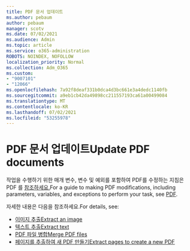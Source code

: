```yaml
---
title: PDF 문서 업데이트
ms.author: pebaum
author: pebaum
manager: scotv
ms.date: 07/02/2021
ms.audience: Admin
ms.topic: article
ms.service: o365-administration
ROBOTS: NOINDEX, NOFOLLOW
localization_priority: Normal
ms.collection: Adm_O365
ms.custom:
- "9007101"
- "12066"
ms.openlocfilehash: 7a92f8deaf331b0dca4d3bc661e3a4dedc1140fb
ms.sourcegitcommit: a9eb1cb42da49898cc211557193ca61a00499084
ms.translationtype: MT
ms.contentlocale: ko-KR
ms.lasthandoff: 07/02/2021
ms.locfileid: "53255978"
---
```

# <a name="update-pdf-documents"></a><span data-ttu-id="a812b-102">PDF 문서 업데이트</span><span class="sxs-lookup"><span data-stu-id="a812b-102">Update PDF documents</span></span>

<span data-ttu-id="a812b-103">작업을 수행하기 위한 매개 변수, 변수 및 예외를 포함하여 PDF를 수정하는 지침은 PDF 를 [참조하세요.](/power-automate/desktop-flows/actions-reference/pdf)</span><span class="sxs-lookup"><span data-stu-id="a812b-103">For a guide to making PDF modifications, including parameters, variables, and exceptions to perform your task, see [PDF](/power-automate/desktop-flows/actions-reference/pdf).</span></span>

<span data-ttu-id="a812b-104">자세한 내용은 다음을 참조하세요.</span><span class="sxs-lookup"><span data-stu-id="a812b-104">For details, see:</span></span>

- [<span data-ttu-id="a812b-105">이미지 추출</span><span class="sxs-lookup"><span data-stu-id="a812b-105">Extract an image</span></span>](/power-automate/desktop-flows/actions-reference/pdf#pdf-actions)
- [<span data-ttu-id="a812b-106">텍스트 추출</span><span class="sxs-lookup"><span data-stu-id="a812b-106">Extract text</span></span>](/power-automate/desktop-flows/actions-reference/pdf#extracttextfrompdfaction)
- [<span data-ttu-id="a812b-107">PDF 파일 병합</span><span class="sxs-lookup"><span data-stu-id="a812b-107">Merge PDF files</span></span>](/power-automate/desktop-flows/actions-reference/pdf#mergefiles)
- [<span data-ttu-id="a812b-108">페이지를 추출하여 새 PDF 만들기</span><span class="sxs-lookup"><span data-stu-id="a812b-108">Extract pages to create a new PDF</span></span>](/power-automate/desktop-flows/actions-reference/pdf#extractpages)
